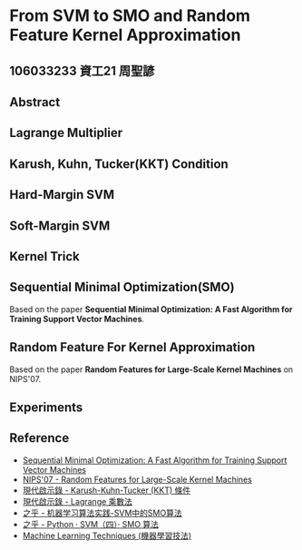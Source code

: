 # From SVM to SMO and Random Feature Kernel Approximation

106033233 資工21 周聖諺
---

## Abstract


## Lagrange Multiplier

## Karush, Kuhn, Tucker(KKT) Condition

## Hard-Margin SVM

## Soft-Margin SVM

## Kernel Trick

## Sequential Minimal Optimization(SMO)

Based on the paper **Sequential Minimal Optimization: A Fast Algorithm for Training Support Vector Machines**.

## Random Feature For Kernel Approximation

Based on the paper **Random Features for Large-Scale Kernel Machines** on NIPS'07.

## Experiments



## Reference

- [Sequential Minimal Optimization: A Fast Algorithm for Training Support Vector Machines](https://www.microsoft.com/en-us/research/publication/sequential-minimal-optimization-a-fast-algorithm-for-training-support-vector-machines/)
- [NIPS'07 - Random Features for Large-Scale Kernel Machines](https://dl.acm.org/doi/10.5555/2981562.2981710)
- [現代啟示錄 - Karush-Kuhn-Tucker (KKT) 條件](https://ccjou.wordpress.com/2017/02/07/karush-kuhn-tucker-kkt-%E6%A2%9D%E4%BB%B6/)
- [現代啟示錄 - Lagrange 乘數法](https://ccjou.wordpress.com/2012/05/30/lagrange-%E4%B9%98%E6%95%B8%E6%B3%95/)
- [之乎 - 机器学习算法实践-SVM中的SMO算法](https://zhuanlan.zhihu.com/p/29212107)
- [之乎 - Python · SVM（四）· SMO 算法](https://zhuanlan.zhihu.com/p/27662928)
- [Machine Learning Techniques (機器學習技法)](https://www.youtube.com/playlist?list=PLXVfgk9fNX2IQOYPmqjqWsNUFl2kpk1U2)